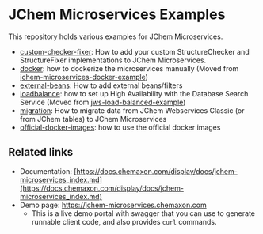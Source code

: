 # JChem Microservices Examples

This repository holds various examples for JChem Microservices.

* [custom-checker-fixer](./custom-checker-fixer): How to add your custom StructureChecker and StructureFixer implementations to JChem Microservices.
* [docker](./docker): how to dockerize the microservices manually (Moved from [jchem-microservices-docker-example](https://github.com/ChemAxon/jchem-microservices-docker-example))
* [external-beans](./external-beans): How to add external beans/filters
* [loadbalance](./loadbalance): how to set up High Availability with the Database Search Service (Moved from [jws-load-balanced-example](https://github.com/ChemAxon/jws-load-balanced-example))
* [migration](./migration): How to migrate data from JChem Webservices Classic (or from JChem tables) to JChem Microservices
* [official-docker-images](./official-docker-images): how to use the official docker images

## Related links

* Documentation: [https://docs.chemaxon.com/display/docs/jchem-microservices_index.md](https://docs.chemaxon.com/display/docs/jchem-microservices_index.md)
* Demo page: https://jchem-microservices.chemaxon.com
  * This is a live demo portal with swagger that you can use to generate runnable client code, and also provides `curl` commands.
